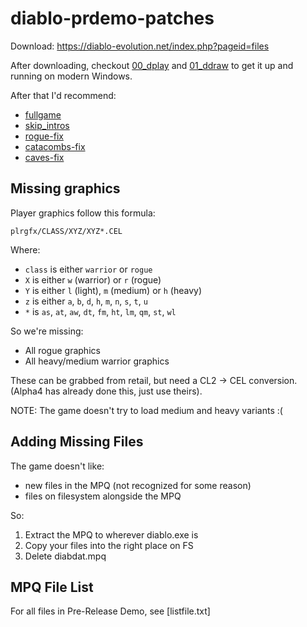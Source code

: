 # diablo-prdemo-patches

Download: https://diablo-evolution.net/index.php?pageid=files

After downloading, checkout [00_dplay](00_dplay) and [01_ddraw](01_ddraw) to get it up and running on modern Windows.

After that I'd recommend:

  * [fullgame](fullgame)
  * [skip_intros](skip_intros)
  * [rogue-fix](rogue-fix)
  * [catacombs-fix](catacombs-fix)
  * [caves-fix](caves-fix)

## Missing graphics

Player graphics follow this formula:

    plrgfx/CLASS/XYZ/XYZ*.CEL

Where:

 * `class` is either `warrior` or `rogue`
 * `X` is either `w` (warrior) or `r` (rogue)
 * `Y` is either `l` (light), `m` (medium) or `h` (heavy)
 * `z` is either `a`, `b`, `d`, `h`, `m`, `n`, `s`, `t`, `u`
 * `*` is `as`, `at`, `aw`, `dt`, `fm`, `ht`, `lm`, `qm`, `st`, `wl`

So we're missing:

* All rogue graphics
* All heavy/medium warrior graphics

These can be grabbed from retail, but need a CL2 -> CEL conversion. (Alpha4 has already done this, just use theirs).

NOTE: The game doesn't try to load medium and heavy variants :( 

## Adding Missing Files

The game doesn't like:

  * new files in the MPQ (not recognized for some reason)
  * files on filesystem alongside the MPQ
  
So:

 1. Extract the MPQ to wherever diablo.exe is
 2. Copy your files into the right place on FS
 3. Delete diabdat.mpq

## MPQ File List

For all files in Pre-Release Demo, see [listfile.txt]
